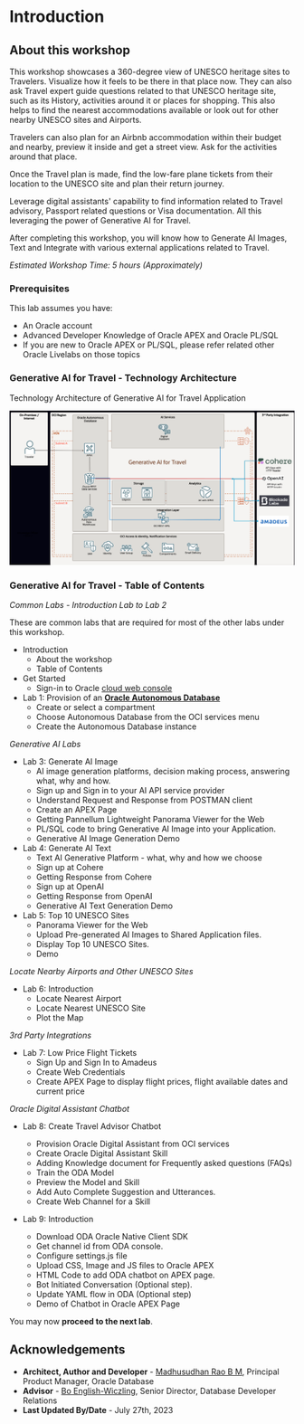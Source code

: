 # Introduction

## About this workshop

This workshop showcases a 360-degree view of UNESCO heritage sites to Travelers. Visualize how it feels to be there in that place now. They can also ask Travel expert guide questions related to that UNESCO heritage site, such as its History, activities around it or places for shopping. This also helps to find the nearest accommodations available or look out for other nearby UNESCO sites and Airports. 

Travelers can also plan for an Airbnb accommodation within their budget and nearby, preview it inside and get a street view. Ask for the activities around that place.
 
Once the Travel plan is made, find the low-fare plane tickets from their location to the UNESCO site and plan their return journey.
 
Leverage digital assistants' capability to find information related to Travel advisory, Passport related questions or Visa documentation. All this leveraging the power of Generative AI for Travel.

After completing this workshop, you will know how to Generate AI Images, Text and Integrate with various external applications related to Travel.
    
*Estimated Workshop Time: 5 hours (Approximately)*

### Prerequisites 
 
This lab assumes you have:

* An Oracle account
* Advanced Developer Knowledge of Oracle APEX and Oracle PL/SQL
* If you are new to Oracle APEX or PL/SQL, please refer related other Oracle Livelabs on those topics
  
### Generative AI for Travel - Technology Architecture

Technology Architecture of Generative AI for Travel Application

![Near by Sites](images/architecture.png " ")
 
### Generative AI for Travel - Table of Contents

*Common Labs - Introduction Lab to Lab 2*

These are common labs that are required for most of the other labs under this workshop.

* Introduction
    * About the workshop
    * Table of Contents  
* Get Started
    * Sign-in to Oracle [cloud web console](cloud.oracl.com) 
* Lab 1: Provision of an [**Oracle Autonomous Database**](https://www.oracle.com/in/autonomous-database/)
    * Create or select a compartment
    * Choose Autonomous Database from the OCI services menu
    * Create the Autonomous Database instance

*Generative AI Labs*

* Lab 3: Generate AI Image
    * AI image generation platforms, decision making process, answering what, why and how.
    * Sign up and Sign in to your AI API service provider
    * Understand Request and Response from POSTMAN client
    * Create an APEX Page
    * Getting Pannellum Lightweight Panorama Viewer for the Web
    * PL/SQL code to bring Generative AI Image into your Application.
    * Generative AI Image Generation Demo
* Lab 4: Generate AI Text
    * Text AI Generative Platform - what, why and how we choose
    * Sign up at Cohere
    * Getting Response from Cohere
    * Sign up at OpenAI
    * Getting Response from OpenAI
    * Generative AI Text Generation Demo
* Lab 5: Top 10 UNESCO Sites
    * Panorama Viewer for the Web
    * Upload Pre-generated AI Images to Shared Application files.
    * Display Top 10 UNESCO Sites.
    * Demo

*Locate Nearby Airports and Other UNESCO Sites*

* Lab 6: Introduction
    * Locate Nearest Airport
    * Locate Nearest UNESCO Site
    * Plot the Map

*3rd Party Integrations*

* Lab 7: Low Price Flight Tickets
    * Sign Up and Sign In to Amadeus
    * Create Web Credentials
    * Create APEX Page to display flight prices, flight available dates and current price

*Oracle Digital Assistant Chatbot*

* Lab 8: Create Travel Advisor Chatbot
    * Provision Oracle Digital Assistant from OCI services
    * Create Oracle Digital Assistant Skill
    * Adding Knowledge document for Frequently asked questions (FAQs)
    * Train the ODA Model
    * Preview the Model and Skill
    * Add Auto Complete Suggestion and Utterances.
    * Create Web Channel for a Skill

* Lab 9: Introduction
    * Download ODA Oracle Native Client SDK
    * Get channel id from ODA console.
    * Configure settings.js file
    * Upload CSS, Image and JS files to Oracle APEX
    * HTML Code to add ODA chatbot on APEX page.
    * Bot Initiated Conversation (Optional step).
    * Update YAML flow in ODA (Optional step)
    * Demo of Chatbot in Oracle APEX Page
   
You may now **proceed to the next lab**.
    
## Acknowledgements

* **Architect, Author and Developer** - [Madhusudhan Rao B M](https://www.linkedin.com/in/madhusudhanraobm/), Principal Product Manager, Oracle Database
* **Advisor** - [Bo English-Wiczling](https://www.linkedin.com/in/boenglish/), Senior Director, Database Developer Relations
* **Last Updated By/Date** - July 27th, 2023
